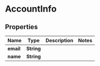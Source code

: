 # AccountInfo

## Properties
Name | Type | Description | Notes
------------ | ------------- | ------------- | -------------
**email** | **String** |  | 
**name** | **String** |  | 
